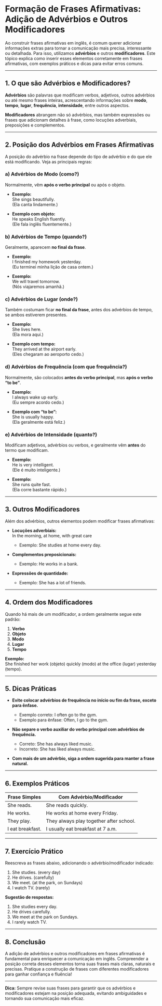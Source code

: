# Formação de Frases Afirmativas: Adição de Advérbios e Outros Modificadores

Ao construir frases afirmativas em inglês, é comum querer adicionar informações extras para tornar a comunicação mais precisa, interessante ou detalhada. Para isso, utilizamos **advérbios** e outros **modificadores**. Este tópico explica como inserir esses elementos corretamente em frases afirmativas, com exemplos práticos e dicas para evitar erros comuns.

---

## 1. O que são Advérbios e Modificadores?

**Advérbios** são palavras que modificam verbos, adjetivos, outros advérbios ou até mesmo frases inteiras, acrescentando informações sobre **modo**, **tempo**, **lugar**, **frequência**, **intensidade**, entre outros aspectos.

**Modificadores** abrangem não só advérbios, mas também expressões ou frases que adicionam detalhes à frase, como locuções adverbiais, preposições e complementos.

---

## 2. Posição dos Advérbios em Frases Afirmativas

A posição do advérbio na frase depende do tipo de advérbio e do que ele está modificando. Veja as principais regras:

### a) Advérbios de Modo (como?)

Normalmente, vêm **após o verbo principal** ou após o objeto.

- **Exemplo:**  
  She sings beautifully.  
  (Ela canta lindamente.)

- **Exemplo com objeto:**  
  He speaks English fluently.  
  (Ele fala inglês fluentemente.)

### b) Advérbios de Tempo (quando?)

Geralmente, aparecem **no final da frase**.

- **Exemplo:**  
  I finished my homework yesterday.  
  (Eu terminei minha lição de casa ontem.)

- **Exemplo:**  
  We will travel tomorrow.  
  (Nós viajaremos amanhã.)

### c) Advérbios de Lugar (onde?)

Também costumam ficar **no final da frase**, antes dos advérbios de tempo, se ambos estiverem presentes.

- **Exemplo:**  
  She lives here.  
  (Ela mora aqui.)

- **Exemplo com tempo:**  
  They arrived at the airport early.  
  (Eles chegaram ao aeroporto cedo.)

### d) Advérbios de Frequência (com que frequência?)

Normalmente, são colocados **antes do verbo principal**, mas **após o verbo “to be”**.

- **Exemplo:**  
  I always wake up early.  
  (Eu sempre acordo cedo.)

- **Exemplo com “to be”:**  
  She is usually happy.  
  (Ela geralmente está feliz.)

### e) Advérbios de Intensidade (quanto?)

Modificam adjetivos, advérbios ou verbos, e geralmente vêm **antes** do termo que modificam.

- **Exemplo:**  
  He is very intelligent.  
  (Ele é muito inteligente.)

- **Exemplo:**  
  She runs quite fast.  
  (Ela corre bastante rápido.)

---

## 3. Outros Modificadores

Além dos advérbios, outros elementos podem modificar frases afirmativas:

- **Locuções adverbiais:**  
  In the morning, at home, with great care  
  - Exemplo: She studies at home every day.

- **Complementos preposicionais:**  
  - Exemplo: He works in a bank.

- **Expressões de quantidade:**  
  - Exemplo: She has a lot of friends.

---

## 4. Ordem dos Modificadores

Quando há mais de um modificador, a ordem geralmente segue este padrão:

1. **Verbo**
2. **Objeto**
3. **Modo**
4. **Lugar**
5. **Tempo**

**Exemplo:**  
She finished her work (objeto) quickly (modo) at the office (lugar) yesterday (tempo).

---

## 5. Dicas Práticas

- **Evite colocar advérbios de frequência no início ou fim da frase, exceto para ênfase.**
  - Exemplo correto: I often go to the gym.
  - Exemplo para ênfase: Often, I go to the gym.

- **Não separe o verbo auxiliar do verbo principal com advérbios de frequência.**
  - Correto: She has always liked music.
  - Incorreto: She has liked always music.

- **Com mais de um advérbio, siga a ordem sugerida para manter a frase natural.**

---

## 6. Exemplos Práticos

| Frase Simples                | Com Advérbio/Modificador                |
|------------------------------|-----------------------------------------|
| She reads.                   | She reads quickly.                      |
| He works.                    | He works at home every Friday.          |
| They play.                   | They always play together after school. |
| I eat breakfast.             | I usually eat breakfast at 7 a.m.       |

---

## 7. Exercício Prático

Reescreva as frases abaixo, adicionando o advérbio/modificador indicado:

1. She studies. (every day)
2. He drives. (carefully)
3. We meet. (at the park, on Sundays)
4. I watch TV. (rarely)

**Sugestão de respostas:**

1. She studies every day.
2. He drives carefully.
3. We meet at the park on Sundays.
4. I rarely watch TV.

---

## 8. Conclusão

A adição de advérbios e outros modificadores em frases afirmativas é fundamental para enriquecer a comunicação em inglês. Compreender a posição correta desses elementos torna suas frases mais claras, naturais e precisas. Pratique a construção de frases com diferentes modificadores para ganhar confiança e fluência!

---

**Dica:** Sempre revise suas frases para garantir que os advérbios e modificadores estejam na posição adequada, evitando ambiguidades e tornando sua comunicação mais eficaz.